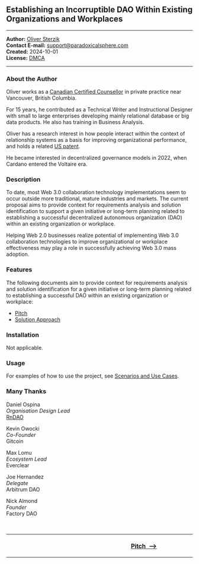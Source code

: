 ## Establishing an Incorruptible DAO Within Existing Organizations and Workplaces<a name="introduction"></a>

---

**Author:** [Oliver Sterzik](https://www.linkedin.com/in/oliversterzik/)  
**Contact E-mail:** <support@paradoxicalsphere.com>  
**Created:** 2024-10-01  
**License:** [DMCA](https://www.dmca.com/r/pz0e34q)  

---

### About the Author

Oliver works as a [Canadian Certified Counsellor](https://www.ccpa-accp.ca/) in private practice near Vancouver, British Columbia.

For 15 years, he contributed as a Technical Writer and Instructional Designer with small to large enterprises developing mainly relational database or big data products. He also has training in Business Analysis.

Oliver has a research interest in how people interact within the context of relationship systems as a basis for improving organizational performance, and holds a related [US patent](https://patents.google.com/patent/US11423362B2).

He became interested in decentralized governance models in 2022, when Cardano entered the Voltaire era.

### Description

To date, most Web 3.0 collaboration technology implementations seem to occur outside more traditional, mature industries and markets. The current proposal aims to provide context for requirements analysis and solution identification to support a given initiative or long-term planning related to establishing a successful decentralized autonomous organization (DAO) within an existing organization or workplace.

Helping Web 2.0 businesses realize potential of implementing Web 3.0 collaboration technologies to improve organizational or workplace effectiveness may play a role in successfully achieving Web 3.0 mass adoption.

<!-- ANOTHER IDEA: Collaboration technology for children or education would seem to be another good idea in general. -->

### Features

The following documents aim to provide context for requirements analysis and solution identification for a given initiative or long-term planning related to establishing a successful DAO within an existing organization or workplace:

- [Pitch](./Pitch.md)
- [Solution Approach](./SolutionApproach.md)

### Installation

Not applicable.

### Usage

For examples of how to use the project, see [Scenarios and Use Cases](./UseCases.md).

### Many Thanks<a name="thanks"></a>

Daniel Ospina  
*Organisation Design Lead*  
[RnDAO](https://www.rndao.io/)

Kevin Owocki  
*Co-Founder*  
Gitcoin

Max Lomu  
*Ecosystem Lead*  
Everclear

Joe Hernandez  
*Delegate*  
Arbitrum DAO

Nick Almond  
*Founder*  
Factory DAO
<!-- Nick invited me to chat further about the idea via direct messages. His Telegram contact is @DrNickA https://t.me/factdao He said, "Be persistent. My Telegram is a nightmare." -->

<!-- **Kevin Owocki, Founder, Gitcoin | 1-on-1 session -->
<!-- **Nick Almond, Founder, Factory DAO | implementation -->
<!-- **Andrea Gallagher, Research Lead, RnDAO | methodologies -->
<!-- **Jordan Imran, Senior Smart Contract Engineer, Aragon | technology stack -->
<!-- **Joe Hernandez, Head of Decentralization, Thrive Protocol | product placement, marketing -->
<!-- **Gema Diaz, Human Resources Consultant | DAO scope -->
<!-- Dennison Bertram, Founder, Tally | implementation -->
<!-- Golden Lady, Lawyer | Hackathon participant -->
<!-- Earth2Travis, Founder, Yeeter | funding -->
<!-- Ana Maria Y. | funding -->

<br />
<table>
    <tr>
        <th align="center">
            <img width="500" height="1">
            <p>&nbsp;</p>
        </th>
        <th align="center">
            <img width="500" height="1">
            <p><a href="./Pitch.md">Pitch&nbsp;&nbsp;—></a></p>
        </th>
    </tr>
</table>
